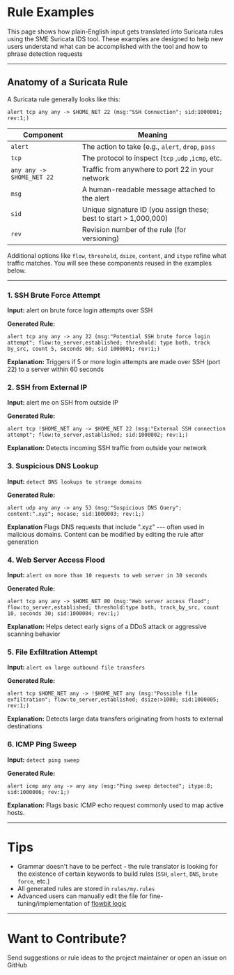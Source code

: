 
# Rule Examples

This page shows how plain-English input gets translated into Suricata rules using the SME Suricata IDS tool. These examples are designed to help new users understand what can be accomplished with the tool and how to phrase detection requests

---

## Anatomy of a Suricata Rule

A Suricata rule generally looks like this:

```suricata
alert tcp any any -> $HOME_NET 22 (msg:"SSH Connection"; sid:1000001; rev:1;)
```

| Component			| Meaning								|
|-------------------------------|-----------------------------------------------------------------------|
| `alert`			| The action to take (e.g., `alert`, `drop`, `pass`			|
| `tcp`				| The protocol to inspect (`tcp` ,`udp` ,`icmp`, etc.			|
| `any any -> $HOME_NET 22`	| Traffic from anywhere to port 22 in your network			|
| `msg`				| A human-readable message attached to the alert			|
| `sid`				| Unique signature ID (you assign these; best to start > 1,000,000)	|
| `rev`				| Revision number of the rule (for versioning)				|

Additional options like `flow`, `threshold`, `dsize`, `content`, and `itype` refine what traffic matches.
You will see these components reused in the examples below.

---

### 1. SSH Brute Force Attempt

**Input:**
alert on brute force login attempts over SSH

**Generated Rule:**
```suricata
alert tcp any any -> any 22 (msg:"Potential SSH brute force login attempt"; flow:to_server,established; threshold: type both, track by_src, count 5, seconds 60; sid 1000001; rev:1;)
```

**Explanation:**
Triggers if 5 or more login attempts are made over SSH (port 22) to a server within 60 seconds

### 2. SSH from External IP

**Input:**
alert me on SSH from outside IP

**Generated Rule:**
```suricata
alert tcp !$HOME_NET any -> $HOME_NET 22 (msg:"External SSH connection attempt"; flow:to_server,established; sid:1000002; rev:1;)
```

**Explanation:**
Detects incoming SSH traffic from outside your network

### 3. Suspicious DNS Lookup

**Input:**
`detect DNS lookups to strange domains`

**Generated Rule:**
```suricata
alert udp any any -> any 53 (msg:"Suspicious DNS Query"; content:".xyz"; nocase; sid:1000003; rev:1;)
```

**Explanation**
Flags DNS requests that include ".xyz" --- often used in malicious domains. Content can be modified by editing the rule after generation

### 4. Web Server Access Flood

**Input:**
`alert on more than 10 requests to web server in 30 seconds`

**Generated Rule:**
```suricata
alert tcp any any -> $HOME_NET 80 (msg:"Web server access flood"; flow:to_server,established; threshold:type both, track_by_src, count 10, seconds 30; sid:1000004; rev:1;)
```

**Explanation:**
Helps detect early signs of a DDoS attack or aggressive scanning behavior

### 5. File Exfiltration Attempt

**Input:**
`alert on large outbound file transfers`

**Generated Rule:**
```suricata
alert tcp $HOME_NET any -> !$HOME_NET any (msg:"Possible file exfiltration"; flow:to_server,established; dsize:>1000; sid:1000005; rev:1;)
```

**Explanation:**
Detects large data transfers originating from hosts to external destinations

### 6. ICMP Ping Sweep

**Input:**
`detect ping sweep`

**Generated Rule:**
```suricata
alert icmp any any -> any any (msg:"Ping sweep detected"; itype:8; sid:1000006; rev:1;)
```

**Explanation:**
Flags basic ICMP echo request commonly used to map active hosts.

---

# Tips

- Grammar doesn't have to be perfect - the rule translator is looking for the existence of certain keywords to build rules (`SSH`, `alert`, `DNS`, `brute force`, etc.)
- All generated rules are stored in `rules/my.rules`
- Advanced users can manually edit the file for fine-tuning/implementation of [flowbit logic](https://docs.suricata.io/en/latest/rules/flow-keywords.html)

---

# Want to Contribute?

Send suggestions or rule ideas to the project maintainer or open an issue on GitHub
